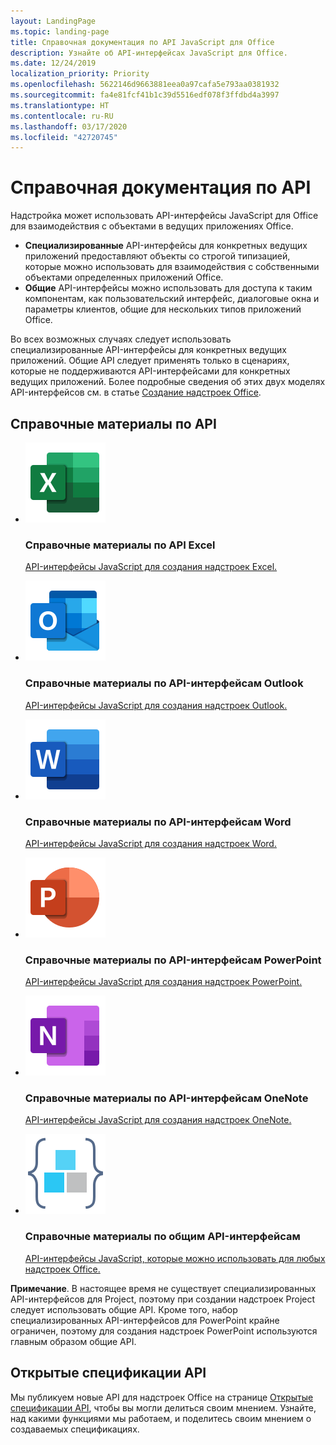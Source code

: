 ```yaml
---
layout: LandingPage
ms.topic: landing-page
title: Справочная документация по API JavaScript для Office
description: Узнайте об API-интерфейсах JavaScript для Office.
ms.date: 12/24/2019
localization_priority: Priority
ms.openlocfilehash: 5622146d9663881eea0a97cafa5e793aa0381932
ms.sourcegitcommit: fa4e81fcf41b1c39d5516edf078f3ffdbd4a3997
ms.translationtype: HT
ms.contentlocale: ru-RU
ms.lasthandoff: 03/17/2020
ms.locfileid: "42720745"
---
```

# <a name="api-reference-documentation"></a>Справочная документация по API

Надстройка может использовать API-интерфейсы JavaScript для Office для взаимодействия с объектами в ведущих приложениях Office. 

<ul>
    <li><b>Специализированные</b> API-интерфейсы для конкретных ведущих приложений предоставляют объекты со строгой типизацией, которые можно использовать для взаимодействия с собственными объектами определенных приложений Office.</li>
    <li><b>Общие</b> API-интерфейсы можно использовать для доступа к таким компонентам, как пользовательский интерфейс, диалоговые окна и параметры клиентов, общие для нескольких типов приложений Office.</li>
</ul>

Во всех возможных случаях следует использовать специализированные API-интерфейсы для конкретных ведущих приложений. Общие API следует применять только в сценариях, которые не поддерживаются API-интерфейсами для конкретных ведущих приложений. Более подробные сведения об этих двух моделях API-интерфейсов см. в статье <a href="../overview/office-add-ins-fundamentals.md#api-models">Создание надстроек Office</a>.

<h2>Справочные материалы по API</h2>

<ul class="panelContent cardsF cols cols3">
    <li>
        <div class="cardSize">
            <div class="cardPadding">
                <div class="card">
                    <div class="cardImageOuter">
                        <div class="cardImage">
                            <a href="/javascript/api/excel"><img src="../images/index/logo-excel.svg" alt="Excel API reference docs" /></a>
                        </div>
                    </div>
                    <div class="cardText">
                        <h3>Справочные материалы по API Excel</h3>
                        <p><a href="/javascript/api/excel">API-интерфейсы JavaScript для создания надстроек Excel.</a></p>
                    </div>
                </div>
            </div>
        </div>
    </li>
    <li>
        <div class="cardSize">
            <div class="cardPadding">
                <div class="card">
                    <div class="cardImageOuter">
                        <div class="cardImage">
                            <a href="/javascript/api/outlook"><img src="../images/index/logo-outlook.svg" alt="Outlook API reference docs" /></a>
                        </div>
                    </div>
                    <div class="cardText">
                        <h3>Справочные материалы по API-интерфейсам Outlook</h3>
                        <p><a href="/javascript/api/outlook">API-интерфейсы JavaScript для создания надстроек Outlook.</a></p>
                    </div>
                </div>
            </div>
        </div>
    </li>
    <li>
        <div class="cardSize">
            <div class="cardPadding">
                <div class="card">
                    <div class="cardImageOuter">
                        <div class="cardImage">
                            <a href="/javascript/api/word"><img src="../images/index/logo-word.svg" alt="Word API reference docs" /></a>
                        </div>
                    </div>
                    <div class="cardText">
                        <h3>Справочные материалы по API-интерфейсам Word</h3>
                        <p><a href="/javascript/api/word">API-интерфейсы JavaScript для создания надстроек Word.</a></p>
                    </div>
                </div>
            </div>
        </div>
    </li>
    <li>
        <div class="cardSize">
            <div class="cardPadding">
                <div class="card">
                    <div class="cardImageOuter">
                        <div class="cardImage">
                            <a href="/javascript/api/powerpoint"><img src="../images/index/logo-powerpoint.svg" alt="PowerPoint API reference docs" /></a>
                        </div>
                    </div>
                    <div class="cardText">
                        <h3>Справочные материалы по API-интерфейсам PowerPoint</h3>
                        <p><a href="/javascript/api/powerpoint">API-интерфейсы JavaScript для создания надстроек PowerPoint.</a></p>
                    </div>
                </div>
            </div>
        </div>
    </li>
    <li>
        <div class="cardSize">
            <div class="cardPadding">
                <div class="card">
                    <div class="cardImageOuter">
                        <div class="cardImage">
                            <a href="/javascript/api/onenote"><img src="../images/index/logo-onenote.svg" alt="OneNote API reference docs" /></a>
                        </div>
                    </div>
                    <div class="cardText">
                        <h3>Справочные материалы по API-интерфейсам OneNote</h3>
                        <p><a href="/javascript/api/onenote">API-интерфейсы JavaScript для создания надстроек OneNote.</a></p>
                    </div>
                </div>
            </div>
        </div>
    </li>
    <li>
        <div class="cardSize">
            <div class="cardPadding">
                <div class="card">
                    <div class="cardImageOuter">
                        <div class="cardImage">
                            <a href="/javascript/api/office"><img src="../images/index-landing-page/i_code-blocks.svg" alt="reference docs" /></a>
                        </div>
                    </div>
                    <div class="cardText">
                        <h3>Справочные материалы по общим API-интерфейсам</h3>
                        <p><a href="/javascript/api/office">API-интерфейсы JavaScript, которые можно использовать для любых надстроек Office.</a></p>
                    </div>
                </div>
            </div>
        </div>
    </li>
</ul>

<b>Примечание</b>. В настоящее время не существует специализированных API-интерфейсов для Project, поэтому при создании надстроек Project следует использовать общие API. Кроме того, набор специализированных API-интерфейсов для PowerPoint крайне ограничен, поэтому для создания надстроек PowerPoint используются главным образом общие API.

<h2>Открытые спецификации API</h2>

Мы публикуем новые API для надстроек Office на странице [Открытые спецификации API](openspec/openspec.md), чтобы вы могли делиться своим мнением. Узнайте, над какими функциями мы работаем, и поделитесь своим мнением о создаваемых спецификациях.